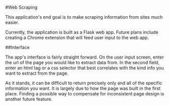 #Web Scraping

This application's end goal is to make scraping information from sites much easier.

Currently, the application is built as a Flask web app. Future plans include creating
a Chrome extension that will feed user input to the web app.

##Interface

The app's interface is fairly straight forward. On the user input screen, enter
the url of the page you would like to extract data from. In the second field,
enter an html tag or a css selector that best correlates with the kind info
you want to extract from the page.

As it stands, it can be difficult to return precisely only and all of the specific
information you want. It is largely due to how the page was built in the first place.
Finding a possible way to compensate for inconsistent page design is another future
feature.